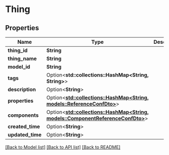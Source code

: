# Thing

## Properties

Name | Type | Description | Notes
------------ | ------------- | ------------- | -------------
**thing_id** | **String** |  | 
**thing_name** | **String** |  | 
**model_id** | **String** |  | 
**tags** | Option<**std::collections::HashMap<String, String>**> |  | [optional]
**description** | Option<**String**> |  | [optional]
**properties** | Option<[**std::collections::HashMap<String, models::ReferenceConfDto>**](ReferenceConfDto.md)> |  | [optional]
**components** | Option<[**std::collections::HashMap<String, models::ComponentReferenceConfDto>**](ComponentReferenceConfDto.md)> |  | [optional]
**created_time** | Option<**String**> |  | [optional]
**updated_time** | Option<**String**> |  | [optional]

[[Back to Model list]](../README.md#documentation-for-models) [[Back to API list]](../README.md#documentation-for-api-endpoints) [[Back to README]](../README.md)


